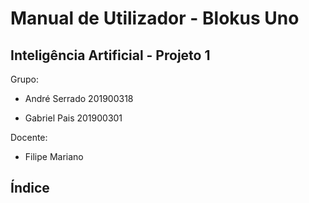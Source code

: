 # Manual de Utilizador - Blokus Uno

## Inteligência Artificial - Projeto 1

Grupo:

- André Serrado 201900318

- Gabriel Pais 201900301

Docente:

- Filipe Mariano

## Índice
